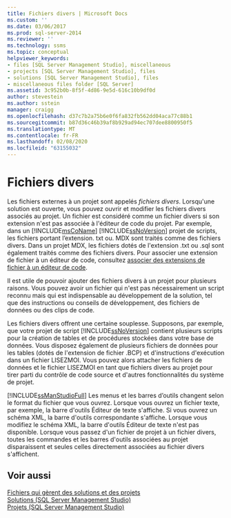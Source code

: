 ```yaml
---
title: Fichiers divers | Microsoft Docs
ms.custom: ''
ms.date: 03/06/2017
ms.prod: sql-server-2014
ms.reviewer: ''
ms.technology: ssms
ms.topic: conceptual
helpviewer_keywords:
- files [SQL Server Management Studio], miscellaneous
- projects [SQL Server Management Studio], files
- solutions [SQL Server Management Studio], files
- miscellaneous files folder [SQL Server]
ms.assetid: 3c952b0b-8f5f-4d86-9e5d-616c10b9df0d
author: stevestein
ms.author: sstein
manager: craigg
ms.openlocfilehash: d37c7b2a75b6e0f6fa832fb562dd04aca77c88b1
ms.sourcegitcommit: b87d36c46b39af8b929ad94ec707dee8800950f5
ms.translationtype: MT
ms.contentlocale: fr-FR
ms.lasthandoff: 02/08/2020
ms.locfileid: "63155032"
---
```

# <a name="miscellaneous-files"></a>Fichiers divers
  Les fichiers externes à un projet sont appelés *fichiers divers*. Lorsqu'une solution est ouverte, vous pouvez ouvrir et modifier les fichiers divers associés au projet. Un fichier est considéré comme un fichier divers si son extension n'est pas associée à l'éditeur de code du projet. Par exemple, dans un [!INCLUDE[msCoName](../../includes/msconame-md.md)] [!INCLUDE[ssNoVersion](../../includes/ssnoversion-md.md)] projet de scripts, les fichiers portant l’extension. txt ou. MDX sont traités comme des fichiers divers. Dans un projet MDX, les fichiers dotés de l'extension .txt ou .sql sont également traités comme des fichiers divers. Pour associer une extension de fichier à un éditeur de code, consultez [associer des extensions de fichier à un éditeur de code](../../relational-databases/scripting/associate-file-extensions-to-a-code-editor.md).  
  
 Il est utile de pouvoir ajouter des fichiers divers à un projet pour plusieurs raisons. Vous pouvez avoir un fichier qui n'est pas nécessairement un script reconnu mais qui est indispensable au développement de la solution, tel que des instructions ou conseils de développement, des fichiers de données ou des clips de code.  
  
 Les fichiers divers offrent une certaine souplesse. Supposons, par exemple, que votre projet de script [!INCLUDE[ssNoVersion](../../includes/ssnoversion-md.md)] contient plusieurs scripts pour la création de tables et de procédures stockées dans votre base de données. Vous disposez également de plusieurs fichiers de données pour les tables (dotés de l'extension de fichier .BCP) et d'instructions d'exécution dans un fichier LISEZMOI. Vous pouvez alors attacher les fichiers de données et le fichier LISEZMOI en tant que fichiers divers au projet pour tirer parti du contrôle de code source et d'autres fonctionnalités du système de projet.  
  
 
  [!INCLUDE[ssManStudioFull](../../includes/ssmanstudiofull-md.md)] Les menus et les barres d’outils changent selon le format du fichier que vous ouvrez. Lorsque vous ouvrez un fichier texte, par exemple, la barre d'outils Éditeur de texte s'affiche. Si vous ouvrez un schéma XML, la barre d'outils correspondante s'affiche. Lorsque vous modifiez le schéma XML, la barre d'outils Éditeur de texte n'est pas disponible. Lorsque vous passez d'un fichier de projet à un fichier divers, toutes les commandes et les barres d'outils associées au projet disparaissent et seules celles directement associées au fichier divers s'affichent.  
  
## <a name="see-also"></a>Voir aussi  
 [Fichiers qui gèrent des solutions et des projets](files-that-manage-solutions-and-projects.md)   
 [Solutions &#40;SQL Server Management Studio&#41;](solutions-sql-server-management-studio.md)   
 [Projets &#40;SQL Server Management Studio&#41;](projects-sql-server-management-studio.md)  
  
  
